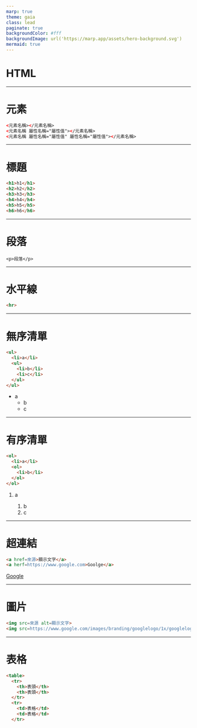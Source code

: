 ```yaml
---
marp: true
theme: gaia
class: lead
paginate: true
backgroundColor: #fff
backgroundImage: url('https://marp.app/assets/hero-background.svg')
mermaid: true
---
```


# HTML

---

# 元素
```html
<元素名稱></元素名稱>
<元素名稱 屬性名稱="屬性值"></元素名稱>
<元素名稱 屬性名稱="屬性值" 屬性名稱="屬性值"></元素名稱>
```

---

# 標題
```html
<h1>h1</h1>
<h2>h2</h2>
<h3>h3</h3>
<h4>h4</h4>
<h5>h5</h5>
<h6>h6</h6>
```

---

# 段落
`<p>段落</p>`

---

# 水平線
```html
<hr>
```

---

# 無序清單
```html
<ul>
  <li>a</li>
  <ul>
    <li>b</li>
    <li>c</li>
  </ul>
</ul>
```
+ a
  + b
  + c

---

# 有序清單
```html
<ol>
  <li>a</li>
  <ol>
    <li>b</li>
  </ol>
</ol>
```
<ol>
  <li>a</li>
  <ol>
    <li>b</li>
    <li>c</li>
  </ol>
</ol>

---

# 超連結
```html
<a href=來源>顯示文字</a>
<a herf=https://www.google.com>Goolge</a>
```
[Google](https://www.google.com)

---

# 圖片
```html
<img src=來源 alt=顯示文字>
<img src=https://www.google.com/images/branding/googlelogo/1x/googlelogo_color_272x92dp.png alt=Google>
```

---

# 表格
```html
<table>
  <tr>
    <th>表頭</th>
    <th>表頭</th>
  </tr>
  <tr>
    <td>表格</td>
    <td>表格</td>
  </tr>
```
